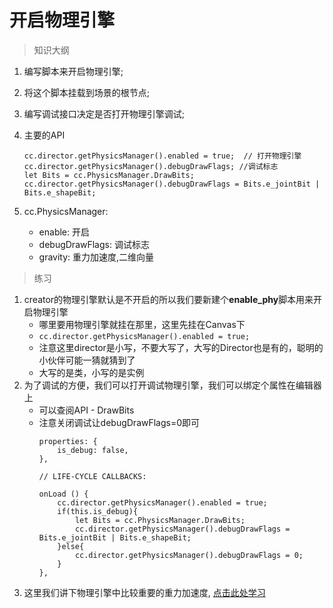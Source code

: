 # 开启物理引擎

> 知识大纲
1. 编写脚本来开启物理引擎;
2. 将这个脚本挂载到场景的根节点;
3. 编写调试接口决定是否打开物理引擎调试;
4. 主要的API
    ```
    cc.director.getPhysicsManager().enabled = true;  // 打开物理引擎
    cc.director.getPhysicsManager().debugDrawFlags; //调试标志
    let Bits = cc.PhysicsManager.DrawBits;
    cc.director.getPhysicsManager().debugDrawFlags = Bits.e_jointBit | Bits.e_shapeBit;
    ``` 
    
5. cc.PhysicsManager:
    *  enable: 开启   
    *  debugDrawFlags: 调试标志   
    *  gravity: 重力加速度,二维向量
    
> 练习
1. creator的物理引擎默认是不开启的所以我们要新建个**enable_phy**脚本用来开启物理引擎
    * 哪里要用物理引擎就挂在那里，这里先挂在Canvas下  
    * `cc.director.getPhysicsManager().enabled = true;`  
    * 注意这里director是小写，不要大写了，大写的Director也是有的，聪明的小伙伴可能一猜就猜到了
    * 大写的是类，小写的是实例
2. 为了调试的方便，我们可以打开调试物理引擎，我们可以绑定个属性在编辑器上 
    * 可以查阅API - DrawBits
    * 注意关闭调试让debugDrawFlags=0即可
        ```
        properties: {
            is_debug: false,
        },
    
        // LIFE-CYCLE CALLBACKS:
    
        onLoad () {
            cc.director.getPhysicsManager().enabled = true;
            if(this.is_debug){
                let Bits = cc.PhysicsManager.DrawBits;
                cc.director.getPhysicsManager().debugDrawFlags = Bits.e_jointBit | Bits.e_shapeBit;
            }else{
                cc.director.getPhysicsManager().debugDrawFlags = 0;
            }
        },
        ```   
3. 这里我们讲下物理引擎中比较重要的重力加速度, [点击此处学习](./02-重力加速度.md)